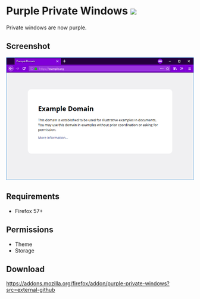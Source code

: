# Purple Private Windows ![](https://img.shields.io/badge/AMO-v.1.0-blue.svg)
Private windows are now purple.

## Screenshot
![](screenshots/1.png)

## Requirements
- Firefox 57+

## Permissions
- Theme
- Storage

## Download
https://addons.mozilla.org/firefox/addon/purple-private-windows?src=external-github
